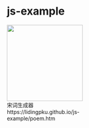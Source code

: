 # js-example
<div style="width:210px">

<img src="https://cloud.githubusercontent.com/assets/638605/6714084/bea9d0b0-cd53-11e4-9911-a1542a42939d.png" width="200" />
<br/>
宋词生成器
<br/>
https://lidingpku.github.io/js-example/poem.htm 
</div>
